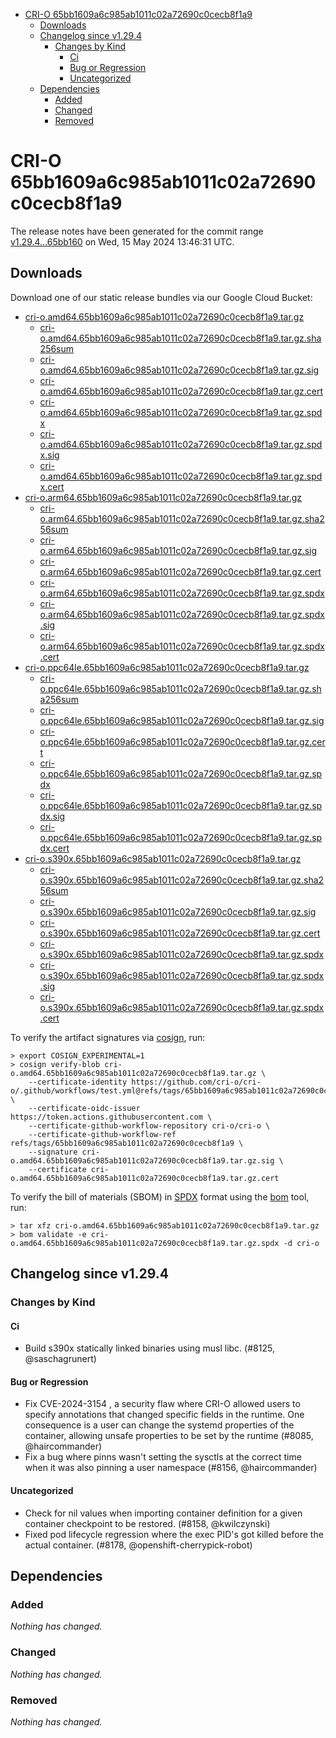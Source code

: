 - [CRI-O 65bb1609a6c985ab1011c02a72690c0cecb8f1a9](#cri-o-65bb1609a6c985ab1011c02a72690c0cecb8f1a9)
  - [Downloads](#downloads)
  - [Changelog since v1.29.4](#changelog-since-v1294)
    - [Changes by Kind](#changes-by-kind)
      - [Ci](#ci)
      - [Bug or Regression](#bug-or-regression)
      - [Uncategorized](#uncategorized)
  - [Dependencies](#dependencies)
    - [Added](#added)
    - [Changed](#changed)
    - [Removed](#removed)

# CRI-O 65bb1609a6c985ab1011c02a72690c0cecb8f1a9

The release notes have been generated for the commit range
[v1.29.4...65bb160](https://github.com/cri-o/cri-o/compare/v1.29.4...65bb1609a6c985ab1011c02a72690c0cecb8f1a9) on Wed, 15 May 2024 13:46:31 UTC.

## Downloads

Download one of our static release bundles via our Google Cloud Bucket:

- [cri-o.amd64.65bb1609a6c985ab1011c02a72690c0cecb8f1a9.tar.gz](https://storage.googleapis.com/cri-o/artifacts/cri-o.amd64.65bb1609a6c985ab1011c02a72690c0cecb8f1a9.tar.gz)
  - [cri-o.amd64.65bb1609a6c985ab1011c02a72690c0cecb8f1a9.tar.gz.sha256sum](https://storage.googleapis.com/cri-o/artifacts/cri-o.amd64.65bb1609a6c985ab1011c02a72690c0cecb8f1a9.tar.gz.sha256sum)
  - [cri-o.amd64.65bb1609a6c985ab1011c02a72690c0cecb8f1a9.tar.gz.sig](https://storage.googleapis.com/cri-o/artifacts/cri-o.amd64.65bb1609a6c985ab1011c02a72690c0cecb8f1a9.tar.gz.sig)
  - [cri-o.amd64.65bb1609a6c985ab1011c02a72690c0cecb8f1a9.tar.gz.cert](https://storage.googleapis.com/cri-o/artifacts/cri-o.amd64.65bb1609a6c985ab1011c02a72690c0cecb8f1a9.tar.gz.cert)
  - [cri-o.amd64.65bb1609a6c985ab1011c02a72690c0cecb8f1a9.tar.gz.spdx](https://storage.googleapis.com/cri-o/artifacts/cri-o.amd64.65bb1609a6c985ab1011c02a72690c0cecb8f1a9.tar.gz.spdx)
  - [cri-o.amd64.65bb1609a6c985ab1011c02a72690c0cecb8f1a9.tar.gz.spdx.sig](https://storage.googleapis.com/cri-o/artifacts/cri-o.amd64.65bb1609a6c985ab1011c02a72690c0cecb8f1a9.tar.gz.spdx.sig)
  - [cri-o.amd64.65bb1609a6c985ab1011c02a72690c0cecb8f1a9.tar.gz.spdx.cert](https://storage.googleapis.com/cri-o/artifacts/cri-o.amd64.65bb1609a6c985ab1011c02a72690c0cecb8f1a9.tar.gz.spdx.cert)
- [cri-o.arm64.65bb1609a6c985ab1011c02a72690c0cecb8f1a9.tar.gz](https://storage.googleapis.com/cri-o/artifacts/cri-o.arm64.65bb1609a6c985ab1011c02a72690c0cecb8f1a9.tar.gz)
  - [cri-o.arm64.65bb1609a6c985ab1011c02a72690c0cecb8f1a9.tar.gz.sha256sum](https://storage.googleapis.com/cri-o/artifacts/cri-o.arm64.65bb1609a6c985ab1011c02a72690c0cecb8f1a9.tar.gz.sha256sum)
  - [cri-o.arm64.65bb1609a6c985ab1011c02a72690c0cecb8f1a9.tar.gz.sig](https://storage.googleapis.com/cri-o/artifacts/cri-o.arm64.65bb1609a6c985ab1011c02a72690c0cecb8f1a9.tar.gz.sig)
  - [cri-o.arm64.65bb1609a6c985ab1011c02a72690c0cecb8f1a9.tar.gz.cert](https://storage.googleapis.com/cri-o/artifacts/cri-o.arm64.65bb1609a6c985ab1011c02a72690c0cecb8f1a9.tar.gz.cert)
  - [cri-o.arm64.65bb1609a6c985ab1011c02a72690c0cecb8f1a9.tar.gz.spdx](https://storage.googleapis.com/cri-o/artifacts/cri-o.arm64.65bb1609a6c985ab1011c02a72690c0cecb8f1a9.tar.gz.spdx)
  - [cri-o.arm64.65bb1609a6c985ab1011c02a72690c0cecb8f1a9.tar.gz.spdx.sig](https://storage.googleapis.com/cri-o/artifacts/cri-o.arm64.65bb1609a6c985ab1011c02a72690c0cecb8f1a9.tar.gz.spdx.sig)
  - [cri-o.arm64.65bb1609a6c985ab1011c02a72690c0cecb8f1a9.tar.gz.spdx.cert](https://storage.googleapis.com/cri-o/artifacts/cri-o.arm64.65bb1609a6c985ab1011c02a72690c0cecb8f1a9.tar.gz.spdx.cert)
- [cri-o.ppc64le.65bb1609a6c985ab1011c02a72690c0cecb8f1a9.tar.gz](https://storage.googleapis.com/cri-o/artifacts/cri-o.ppc64le.65bb1609a6c985ab1011c02a72690c0cecb8f1a9.tar.gz)
  - [cri-o.ppc64le.65bb1609a6c985ab1011c02a72690c0cecb8f1a9.tar.gz.sha256sum](https://storage.googleapis.com/cri-o/artifacts/cri-o.ppc64le.65bb1609a6c985ab1011c02a72690c0cecb8f1a9.tar.gz.sha256sum)
  - [cri-o.ppc64le.65bb1609a6c985ab1011c02a72690c0cecb8f1a9.tar.gz.sig](https://storage.googleapis.com/cri-o/artifacts/cri-o.ppc64le.65bb1609a6c985ab1011c02a72690c0cecb8f1a9.tar.gz.sig)
  - [cri-o.ppc64le.65bb1609a6c985ab1011c02a72690c0cecb8f1a9.tar.gz.cert](https://storage.googleapis.com/cri-o/artifacts/cri-o.ppc64le.65bb1609a6c985ab1011c02a72690c0cecb8f1a9.tar.gz.cert)
  - [cri-o.ppc64le.65bb1609a6c985ab1011c02a72690c0cecb8f1a9.tar.gz.spdx](https://storage.googleapis.com/cri-o/artifacts/cri-o.ppc64le.65bb1609a6c985ab1011c02a72690c0cecb8f1a9.tar.gz.spdx)
  - [cri-o.ppc64le.65bb1609a6c985ab1011c02a72690c0cecb8f1a9.tar.gz.spdx.sig](https://storage.googleapis.com/cri-o/artifacts/cri-o.ppc64le.65bb1609a6c985ab1011c02a72690c0cecb8f1a9.tar.gz.spdx.sig)
  - [cri-o.ppc64le.65bb1609a6c985ab1011c02a72690c0cecb8f1a9.tar.gz.spdx.cert](https://storage.googleapis.com/cri-o/artifacts/cri-o.ppc64le.65bb1609a6c985ab1011c02a72690c0cecb8f1a9.tar.gz.spdx.cert)
- [cri-o.s390x.65bb1609a6c985ab1011c02a72690c0cecb8f1a9.tar.gz](https://storage.googleapis.com/cri-o/artifacts/cri-o.s390x.65bb1609a6c985ab1011c02a72690c0cecb8f1a9.tar.gz)
  - [cri-o.s390x.65bb1609a6c985ab1011c02a72690c0cecb8f1a9.tar.gz.sha256sum](https://storage.googleapis.com/cri-o/artifacts/cri-o.s390x.65bb1609a6c985ab1011c02a72690c0cecb8f1a9.tar.gz.sha256sum)
  - [cri-o.s390x.65bb1609a6c985ab1011c02a72690c0cecb8f1a9.tar.gz.sig](https://storage.googleapis.com/cri-o/artifacts/cri-o.s390x.65bb1609a6c985ab1011c02a72690c0cecb8f1a9.tar.gz.sig)
  - [cri-o.s390x.65bb1609a6c985ab1011c02a72690c0cecb8f1a9.tar.gz.cert](https://storage.googleapis.com/cri-o/artifacts/cri-o.s390x.65bb1609a6c985ab1011c02a72690c0cecb8f1a9.tar.gz.cert)
  - [cri-o.s390x.65bb1609a6c985ab1011c02a72690c0cecb8f1a9.tar.gz.spdx](https://storage.googleapis.com/cri-o/artifacts/cri-o.s390x.65bb1609a6c985ab1011c02a72690c0cecb8f1a9.tar.gz.spdx)
  - [cri-o.s390x.65bb1609a6c985ab1011c02a72690c0cecb8f1a9.tar.gz.spdx.sig](https://storage.googleapis.com/cri-o/artifacts/cri-o.s390x.65bb1609a6c985ab1011c02a72690c0cecb8f1a9.tar.gz.spdx.sig)
  - [cri-o.s390x.65bb1609a6c985ab1011c02a72690c0cecb8f1a9.tar.gz.spdx.cert](https://storage.googleapis.com/cri-o/artifacts/cri-o.s390x.65bb1609a6c985ab1011c02a72690c0cecb8f1a9.tar.gz.spdx.cert)

To verify the artifact signatures via [cosign](https://github.com/sigstore/cosign), run:

```console
> export COSIGN_EXPERIMENTAL=1
> cosign verify-blob cri-o.amd64.65bb1609a6c985ab1011c02a72690c0cecb8f1a9.tar.gz \
    --certificate-identity https://github.com/cri-o/cri-o/.github/workflows/test.yml@refs/tags/65bb1609a6c985ab1011c02a72690c0cecb8f1a9 \
    --certificate-oidc-issuer https://token.actions.githubusercontent.com \
    --certificate-github-workflow-repository cri-o/cri-o \
    --certificate-github-workflow-ref refs/tags/65bb1609a6c985ab1011c02a72690c0cecb8f1a9 \
    --signature cri-o.amd64.65bb1609a6c985ab1011c02a72690c0cecb8f1a9.tar.gz.sig \
    --certificate cri-o.amd64.65bb1609a6c985ab1011c02a72690c0cecb8f1a9.tar.gz.cert
```

To verify the bill of materials (SBOM) in [SPDX](https://spdx.org) format using the [bom](https://sigs.k8s.io/bom) tool, run:

```console
> tar xfz cri-o.amd64.65bb1609a6c985ab1011c02a72690c0cecb8f1a9.tar.gz
> bom validate -e cri-o.amd64.65bb1609a6c985ab1011c02a72690c0cecb8f1a9.tar.gz.spdx -d cri-o
```

## Changelog since v1.29.4

### Changes by Kind

#### Ci
 - Build s390x statically linked binaries using musl libc. (#8125, @saschagrunert)

#### Bug or Regression
 - Fix CVE-2024-3154 , a security flaw where CRI-O allowed users to specify annotations that changed specific fields in the runtime. One consequence is a user can change the systemd properties of the container, allowing unsafe properties to be set by the runtime (#8085, @haircommander)
 - Fix a bug where pinns wasn't setting the sysctls at the correct time when it was also pinning a user namespace (#8156, @haircommander)

#### Uncategorized
 - Check for nil values when importing container definition for a given container checkpoint to be restored. (#8158, @kwilczynski)
 - Fixed pod lifecycle regression where the exec PID's got killed before the actual container. (#8178, @openshift-cherrypick-robot)

## Dependencies

### Added
_Nothing has changed._

### Changed
_Nothing has changed._

### Removed
_Nothing has changed._
